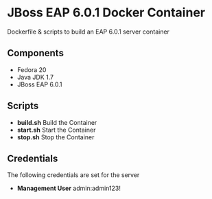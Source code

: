 # JBoss EAP 6.0.1 Docker Container

Dockerfile & scripts to build an EAP 6.0.1 server container

## Components
 - Fedora 20
 - Java JDK 1.7
 - JBoss EAP 6.0.1

## Scripts
 - **build.sh** Build the Container
 - **start.sh** Start the Container
 - **stop.sh** Stop the Container

## Credentials
The following credentials are set for the server
 - **Management User** admin:admin123!

